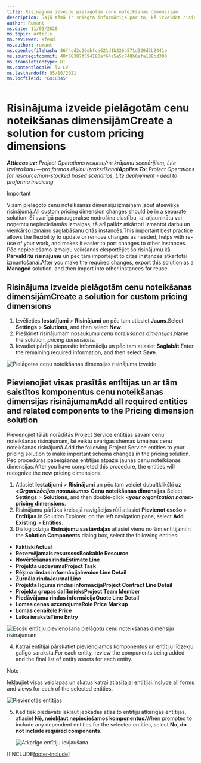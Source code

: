 ```yaml
---
title: Risinājuma izveide pielāgotām cenu noteikšanas dimensijām
description: Šajā tēmā ir sniegta informācija par to, kā izveidot risinājumus pielāgotām cenu noteikšanas dimensijām.
author: Rumant
ms.date: 11/09/2020
ms.topic: article
ms.reviewer: kfend
ms.author: rumant
ms.openlocfilehash: 86f4cd2c26ebfca621d1b226b571d220d3b2441e
ms.sourcegitcommit: 40f68387f594180af64a5e5c748b6efa188bd300
ms.translationtype: HT
ms.contentlocale: lv-LV
ms.lasthandoff: 05/10/2021
ms.locfileid: "6010345"
---
```

# <a name="create-a-solution-for-custom-pricing-dimensions"></a><span data-ttu-id="73152-103">Risinājuma izveide pielāgotām cenu noteikšanas dimensijām</span><span class="sxs-lookup"><span data-stu-id="73152-103">Create a solution for custom pricing dimensions</span></span>

 <span data-ttu-id="73152-104">_**Attiecas uz:** Project Operations resursu/ne krājumu scenārijiem, Lite izvietošanu —pro formas rēķinu izrakstīšanai_</span><span class="sxs-lookup"><span data-stu-id="73152-104">_**Applies To:** Project Operations for resource/non-stocked based scenarios, Lite deployment - deal to proforma invoicing_</span></span> 

>[!IMPORTANT]
><span data-ttu-id="73152-105">Visām pielāgoto cenu noteikšanas dimensiju izmaiņām jābūt atsevišķā risinājumā.</span><span class="sxs-lookup"><span data-stu-id="73152-105">All custom pricing dimension changes should be in a separate solution.</span></span> <span data-ttu-id="73152-106">Šī svarīgā paraugprakse nodrošina elastību, lai atjauninātu vai noņemtu nepieciešamās izmaiņas, tā arī palīdz atkārtoti izmantot darbu un vienkāršo izmaiņu saglabāšanu citās instancēs.</span><span class="sxs-lookup"><span data-stu-id="73152-106">This important best practice allows the flexibility to update or remove changes as needed, helps with re-use of your work, and makes it easier to port changes to other instances.</span></span> <span data-ttu-id="73152-107">Pēc nepieciešamo izmaiņu veikšanas eksportējiet šo risinājumu kā **Pārvaldītu risinājumu** un pēc tam importējiet to citās instancēs atkārtotai izmantošanai.</span><span class="sxs-lookup"><span data-stu-id="73152-107">After you make the required changes, export this solution as a **Managed** solution, and then import into other instances for reuse.</span></span>

## <a name="create-a-solution-for-custom-pricing-dimensions"></a><span data-ttu-id="73152-108">Risinājuma izveide pielāgotām cenu noteikšanas dimensijām</span><span class="sxs-lookup"><span data-stu-id="73152-108">Create a solution for custom pricing dimensions</span></span>

1.  <span data-ttu-id="73152-109">Izvēlieties **Iestatījumi** > **Risinājumi** un pēc tam atlasiet **Jauns**.</span><span class="sxs-lookup"><span data-stu-id="73152-109">Select **Settings** > **Solutions**, and then select **New**.</span></span>
2.  <span data-ttu-id="73152-110">Piešķiriet risinājumam nosaukumu *<your organization name> cenu noteikšanas dimensijas*.</span><span class="sxs-lookup"><span data-stu-id="73152-110">Name the solution, *<your organization name> pricing dimensions*.</span></span>
3. <span data-ttu-id="73152-111">Ievadiet pārējo pieprasīto informāciju un pēc tam atlasiet **Saglabāt**.</span><span class="sxs-lookup"><span data-stu-id="73152-111">Enter the remaining required information, and then select **Save**.</span></span>

  ![Pielāgotas cenu noteikšanas dimensijas risinājuma izveide](./media/Creation-of-custom-pricing-dimension-solution.png)
 
## <a name="add-all-required-entities-and-related-components-to-the-pricing-dimension-solution"></a><span data-ttu-id="73152-113">Pievienojiet visas prasītās entītijas un ar tām saistītos komponentus cenu noteikšanas dimensijas risinājumam</span><span class="sxs-lookup"><span data-stu-id="73152-113">Add all required entities and related components to the Pricing dimension solution</span></span>

<span data-ttu-id="73152-114">Pievienojiet tālāk norādītās Project Service entītijas savam cenu noteikšanas risinājumam, lai veiktu svarīgas shēmas izmaiņas cenu noteikšanas risinājumā.</span><span class="sxs-lookup"><span data-stu-id="73152-114">Add the following Project Service entities to your pricing solution to make important schema changes in the pricing solution.</span></span> <span data-ttu-id="73152-115">Pēc procedūras pabeigšanas entītijas atpazīs jaunās cenu noteikšanas dimensijas.</span><span class="sxs-lookup"><span data-stu-id="73152-115">After you have completed this procedure, the entities will recognize the new pricing dimensions.</span></span>

1.  <span data-ttu-id="73152-116">Atlasiet **Iestatījumi** > **Risinājumi** un pēc tam veiciet dubultklikšķi uz **<*Organizācijas nosaukums*> Cenu noteikšanas dimensijas**.</span><span class="sxs-lookup"><span data-stu-id="73152-116">Select **Settings** > **Solutions**, and then double-click **<*your organization name*> pricing dimensions**.</span></span>
2.  <span data-ttu-id="73152-117">Risinājumu pārlūka kreisajā navigācijas rūtī atlasiet **Pievienot esošo** > **Entītijas**.</span><span class="sxs-lookup"><span data-stu-id="73152-117">In Solution Explorer, on the left navigation pane, select **Add Existing** > **Entities**.</span></span>
3.  <span data-ttu-id="73152-118">Dialoglodziņā **Risinājumu sastāvdaļas** atlasiet vienu no šīm entītijām:</span><span class="sxs-lookup"><span data-stu-id="73152-118">In the **Solution Components** dialog box, select the following entities:</span></span>
 
   - <span data-ttu-id="73152-119">**Faktiski**</span><span class="sxs-lookup"><span data-stu-id="73152-119">**Actual**</span></span>
   - <span data-ttu-id="73152-120">**Rezervējamais resurssss**</span><span class="sxs-lookup"><span data-stu-id="73152-120">**Bookable Resource**</span></span>
   - <span data-ttu-id="73152-121">**Novērtēšanas rinda**</span><span class="sxs-lookup"><span data-stu-id="73152-121">**Estimate Line**</span></span>
   - <span data-ttu-id="73152-122">**Projekta uzdevums**</span><span class="sxs-lookup"><span data-stu-id="73152-122">**Project Task**</span></span>
   - <span data-ttu-id="73152-123">**Rēķina rindas informācija**</span><span class="sxs-lookup"><span data-stu-id="73152-123">**Invoice Line Detail**</span></span>
   - <span data-ttu-id="73152-124">**Žurnāla rinda**</span><span class="sxs-lookup"><span data-stu-id="73152-124">**Journal Line**</span></span>
   - <span data-ttu-id="73152-125">**Projekta līguma rindas informācija**</span><span class="sxs-lookup"><span data-stu-id="73152-125">**Project Contract Line Detail**</span></span>
   - <span data-ttu-id="73152-126">**Projekta grupas dalībnieks**</span><span class="sxs-lookup"><span data-stu-id="73152-126">**Project Team Member**</span></span>
   - <span data-ttu-id="73152-127">**Piedāvājuma rindas informācija**</span><span class="sxs-lookup"><span data-stu-id="73152-127">**Quote Line Detail**</span></span>
   - <span data-ttu-id="73152-128">**Lomas cenas uzcenojums**</span><span class="sxs-lookup"><span data-stu-id="73152-128">**Role Price Markup**</span></span>
   - <span data-ttu-id="73152-129">**Lomas cena**</span><span class="sxs-lookup"><span data-stu-id="73152-129">**Role Price**</span></span>
   - <span data-ttu-id="73152-130">**Laika ieraksts**</span><span class="sxs-lookup"><span data-stu-id="73152-130">**Time Entry**</span></span>
 
   ![Esošu entītiju pievienošana pielāgotu cenu noteikšanas dimensiju risinājumam](./media/Existing-entities-to-PD-solution.png)
 
 4. <span data-ttu-id="73152-132">Katrai entītijai pārskatiet pievienojamos komponentus un entītiju līdzekļu galīgo sarakstu.</span><span class="sxs-lookup"><span data-stu-id="73152-132">For each entity, review the components being added and the final list of entity assets for each entity.</span></span> 

   >[!NOTE]
   > <span data-ttu-id="73152-133">Iekļaujiet visas veidlapas un skatus katrai atlasītajai entītijai.</span><span class="sxs-lookup"><span data-stu-id="73152-133">Include all forms and views for each of the selected entities.</span></span>

  ![Pievienotās entītijas](./media/solution-component-selection.png)


5.  <span data-ttu-id="73152-135">Kad tiek piedāvāts iekļaut jebkādas atlasīto entītiju atkarīgās entītijas, atlasiet **Nē, neiekļaut nepieciešamos komponentus.**</span><span class="sxs-lookup"><span data-stu-id="73152-135">When prompted to include any dependent entities for the selected entities, select **No, do not include required components.**</span></span>

    ![Atkarīgo entītiju iekļaušana](./media/Do-not-include-required.png)


[!INCLUDE[footer-include](../includes/footer-banner.md)]